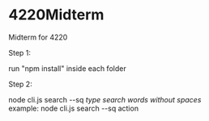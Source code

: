 # 4220Midterm
Midterm for 4220

Step 1:   

run "npm install" inside each folder  
  
Step 2:   

node cli.js search --sq *type search words without spaces*  
  example: node cli.js search --sq action
